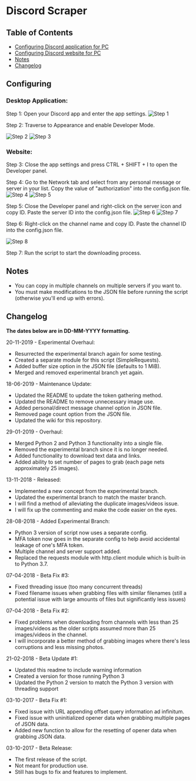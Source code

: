 # Discord Scraper

## Table of Contents
* [Configuring Discord application for PC](#desktop-application)
* [Configuring Discord website for PC](#website)
* [Notes](#notes)
* [Changelog](#changelog)

## Configuring

### Desktop Application:

Step 1:
Open your Discord app and enter the app settings.
![Step 1](images/Step1.png "Step 1")

Step 2:
Traverse to Appearance and enable Developer Mode.

![Step 2](images/Step2.png "Step 2")
![Step 3](images/Step3.png "Step 3")
### Website:

Step 3:
Close the app settings and press CTRL + SHIFT + I to open the Developer panel.

Step 4:
Go to the Network tab and select from any personal message or server in your list.
Copy the value of "authorization" into the config.json file.
![Step 4](images/Step4.png "Step 4")
![Step 5](images/Step5.png "Step 5")

Step 5:
Close the Developer panel and right-click on the server icon and copy ID.
Paste the server ID into the config.json file.
![Step 6](images/Step6.png "Step 6")
![Step 7](images/Step7.png "Step 7")

Step 6:
Right-click on the channel name and copy ID.
Paste the channel ID into the config.json file.

![Step 8](images/Step8.png "Step 8")

Step 7:
Run the script to start the downloading process.

## Notes

* You can copy in multiple channels on multiple servers if you want to.
* You must make modifications to the JSON file before running the script (otherwise you'll end up with errors).

## Changelog

**The dates below are in DD-MM-YYYY formatting.**

20-11-2019 - Experimental Overhaul:
* Resurrected the experimental branch again for some testing.
* Created a separate module for this script (SimpleRequests).
* Added buffer size option in the JSON file (defaults to 1 MiB).
* Merged and removed experimental branch yet again.

18-06-2019 - Maintenance Update:
* Updated the README to update the token gathering method.
* Updated the README to remove unnecessary image use.
* Added personal/direct message channel option in JSON file.
* Removed page count option from the JSON file.
* Updated the wiki for this repository.

29-01-2019 - Overhaul:
* Merged Python 2 and Python 3 functionality into a single file.
* Removed the experimental branch since it is no longer needed.
* Added functionality to download text data and links.
* Added ability to set number of pages to grab (each page nets approximately 25 images).

13-11-2018 - Released:
* Implemented a new concept from the experimental branch.
* Updated the experimental branch to match the master branch.
* I will find a method of alleviating the duplicate images/videos issue.
* I will fix up the commenting and make the code easier on the eyes.

28-08-2018 - Added Experimental Branch:
* Python 3 version of script now uses a separate config.
* MFA token now goes in the separate config to help avoid accidental leakage of one's MFA token.
* Multiple channel and server support added.
* Replaced the requests module with http.client module which is built-in to Python 3.7.

07-04-2018 - Beta Fix #3:
* Fixed threading issue (too many concurrent threads)
* Fixed filename issues when grabbing files with similar filenames (still a potential issue with large amounts of files but significantly less issues)

07-04-2018 - Beta Fix #2:
* Fixed problems when downloading from channels with less than 25 images/videos as the older scripts assumed more than 25 images/videos in the channel.
* I will incorporate a better method of grabbing images where there's less corruptions and less missing photos.

21-02-2018 - Beta Update #1:
* Updated this readme to include warning information
* Created a version for those running Python 3
* Updated the Python 2 version to match the Python 3 version with threading support

03-10-2017 - Beta Fix #1:
* Fixed issue with URL appending offset query information ad infinitum.
* Fixed issue with uninitialized opener data when grabbing multiple pages of JSON data.
* Added new function to allow for the resetting of opener data when grabbing JSON data.

03-10-2017 - Beta Release:
* The first release of the script.
* Not meant for production use.
* Still has bugs to fix and features to implement.
